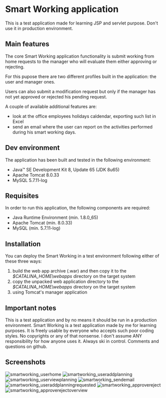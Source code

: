# **Smart Working application**
This is a test application made for learning JSP and servlet purpose.
Don't use it in production environment.

## **Main features**

The core Smart Working application functionality is submit working from home requests to the manager who will evaluate them either approving or rejecting.

For this pupose there are two different profiles built in the application: the user and manager ones.

Users can also submit a modification request but only if the manager has not yet approved or rejected his pending request.

A couple of available additional features are:
- look at the office employees holidays caldendar, exporting such list in Excel
- send an email where the user can report on the activities performed during his smart working days.

## **Dev environment**

The application has been built and tested in the following environment:

- Java™ SE Development Kit 8, Update 65 (JDK 8u65)
- Apache Tomcat 8.0.33
- MySQL 5.7.11-log

## **Requisites**

In order to run this application, the following components are required:

- Java Runtime Environment (min. 1.8.0_65)
- Apache Tomcat (min. 8.0.33)
- MySQL (min. 5.7.11-log)

## **Installation**

You can deploy the Smart Working in a test environment following either of these three ways:

1. build the web app archive (.war) and then copy it to the *$CATALINA_HOME\webapps* directory on the target system
2. copy the unpacked web application directory to the *$CATALINA_HOME\webapps* directory on the target system
3. using Tomcat's manager application

## **Important notes**

This is a test application and by no means it should be run in a production environment.
Smart Working is a test application made by me for learning purposes. It is freely usable by everyone who accepts such poor coding styles.
No copyrights or any of that nonsense.
I don't assume ANY responsibility for how anyone uses it.
Always ski in control. Comments and questions on github.

## **Screenshots**
![smartworking_userhome](https://cloud.githubusercontent.com/assets/25418553/22620864/10dc15ec-eb15-11e6-9ac9-8eb64a1710db.JPG)
![smartworking_useraddplanning](https://cloud.githubusercontent.com/assets/25418553/22620865/10dd19ba-eb15-11e6-87d5-941bf7c9efd3.JPG)
![smartworking_userviewplanning](https://cloud.githubusercontent.com/assets/25418553/22620869/10f23070-eb15-11e6-9155-09d28811b244.JPG)
![smartworking_sendemail](https://cloud.githubusercontent.com/assets/25418553/22620867/10e0fd50-eb15-11e6-827c-8f1ad0b0b7fc.JPG)
![smartworking_useraddplanningrequested](https://cloud.githubusercontent.com/assets/25418553/22620866/10de182e-eb15-11e6-876f-fe5f1e98bcf9.JPG)
![smartworking_approvereject](https://cloud.githubusercontent.com/assets/25418553/22620868/10e1cdf2-eb15-11e6-8d1e-831005a16bb0.JPG)
![smartworking_approverejectoverview](https://cloud.githubusercontent.com/assets/25418553/22620870/110ad4e0-eb15-11e6-88bc-bc87c23cdf98.JPG)
